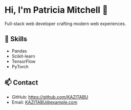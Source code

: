# Hi, I'm Patricia Mitchell 👋

Full-stack web developer crafting modern web experiences.

## 🚀 Skills
- Pandas
- Scikit-learn
- TensorFlow
- PyTorch

## 📫 Contact
- GitHub: https://github.com/KAZITABU
- Email: KAZITABU@example.com

